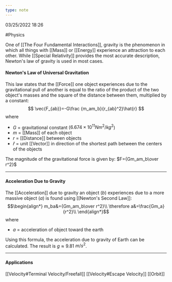 ```yaml
---
type: note
---
```

03/25/2022 18:26

  #Physics 

One of [[The Four Fundamental Interactions]], gravity is the phenomenon in which all things with [[Mass]] or [[Energy]] experience an attraction to each other. While [[Special Relativity]] provides the most accurate description, Newton's law of gravity is used in most cases. 

#### Newton's Law of Universal Gravitation
This law states that the [[Force]] one object experiences due to the gravitational pull of another is equal to the ratio of the product of the two object's masses and the square of the distance between them, multiplied by a constant:
$$
\vec{F_{ab}}=-G\frac {m_am_b}{r_{ab}^2}\hat{r}
$$
where
- $G$ = gravitational constant ($6.674\times 10^{11}$$Nm^2/kg^2$)
- $m$ = [[Mass]] of each object
- $r$ = [[Distance]] between objects
- $\hat r$ = unit [[Vector]] in direction of the shortest path between the centers of the objects

The magnitude of the gravitational force is given by: $F={Gm_am_b\over r^2}$

---

#### Acceleration Due to Gravity
The [[Acceleration]] due to gravity an object ($b$) experiences due to a more massive object   ($a$) is found using [[Newton's Second Law]]: 
$$\begin{align*}
m_ba&={Gm_am_b\over r^2}\\
\therefore  a&=\frac{Gm_a}{r^2}\\
\end{align*}$$
where
- $a$ = acceleration of object toward the earth

Using this formula, the acceleration due to gravity of Earth can be calculated. The result is $g\approx9.81$ $m/s^2$.

---

#### Applications
[[Velocity#Terminal Velocity/Freefall]]
[[Velocity#Escape Velocity]]
[[Orbit]]
